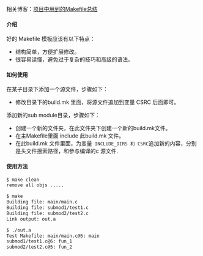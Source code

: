 
相关博客：[项目中用到的Makefile总结](http://shujun.github.io/2013/08/20/makefile-template/)

#### 介绍

好的	Makefile 模板应该有以下特点：
- 结构简单，方便扩展修改。
- 很容易读懂，避免过于复杂的技巧和高级的语法。

#### 如何使用

在某子目录下添加一个源文件，步骤如下：
- 修改目录下的build.mk 里面，将源文件追加到变量 CSRC 后面即可。

添加新的sub module目录，步骤如下：
- 创建一个新的文件夹，在此文件夹下创建一个新的build.mk文件。
- 在主Makefile里面 include 此build.mk 文件。
- 在此build.mk 文件里面，为变量` INCLUDE_DIRS 和 CSRC`追加新的内容，分别是头文件搜索路径，和参与编译的c 源文件.


#### 使用方法

```bash
$ make clean
remove all objs .....

$ make
Building file: main/main.c
Building file: submod1/test1.c
Building file: submod2/test2.c
Link output: out.a

$ ./out.a
Test Makefile: main/main.c@5: main
submod1/test1.c@6: fun_1
submod2/test2.c@5: fun_2

```

